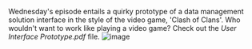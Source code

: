 Wednesday's episode entails a quirky prototype of a data management solution interface in the style of the video game, 'Clash of Clans'. Who wouldn't want to work like playing a video game? Check out the *User Interface Prototype.pdf* file.
![image](https://user-images.githubusercontent.com/56596420/135619910-f0856be1-a99f-4a46-ac80-15df8092420a.png)

